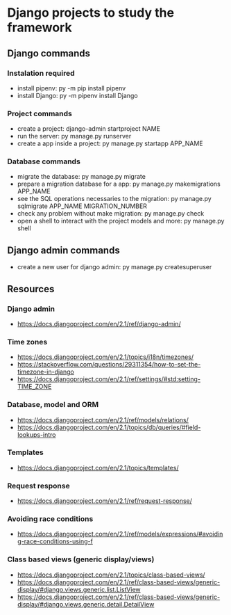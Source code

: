 # Django projects to study the framework

## Django commands

### Instalation required

* install pipenv: py -m pip install pipenv
* install Django: py -m pipenv install Django

### Project commands

* create a project: django-admin startproject NAME
* run the server: py manage.py runserver
* create a app inside a project: py manage.py startapp APP_NAME

### Database commands

* migrate the database: py manage.py migrate
* prepare a migration database for a app: py manage.py makemigrations APP_NAME
* see the SQL operations necessaries to the migration: py manage.py sqlmigrate APP_NAME MIGRATION_NUMBER
* check any problem without make migration: py manage.py check
* open a shell to interact with the project models and more: py manage.py shell

## Django admin commands

* create a new user for django admin: py manage.py createsuperuser

## Resources

### Django admin

* https://docs.djangoproject.com/en/2.1/ref/django-admin/

### Time zones

* https://docs.djangoproject.com/en/2.1/topics/i18n/timezones/
* https://stackoverflow.com/questions/29311354/how-to-set-the-timezone-in-django
* https://docs.djangoproject.com/en/2.1/ref/settings/#std:setting-TIME_ZONE

### Database, model and ORM

* https://docs.djangoproject.com/en/2.1/ref/models/relations/
* https://docs.djangoproject.com/en/2.1/topics/db/queries/#field-lookups-intro

### Templates

* https://docs.djangoproject.com/en/2.1/topics/templates/

### Request response

* https://docs.djangoproject.com/en/2.1/ref/request-response/

### Avoiding race conditions

* https://docs.djangoproject.com/en/2.1/ref/models/expressions/#avoiding-race-conditions-using-f

### Class based views (generic display/views)

* https://docs.djangoproject.com/en/2.1/topics/class-based-views/
* https://docs.djangoproject.com/en/2.1/ref/class-based-views/generic-display/#django.views.generic.list.ListView
* https://docs.djangoproject.com/en/2.1/ref/class-based-views/generic-display/#django.views.generic.detail.DetailView